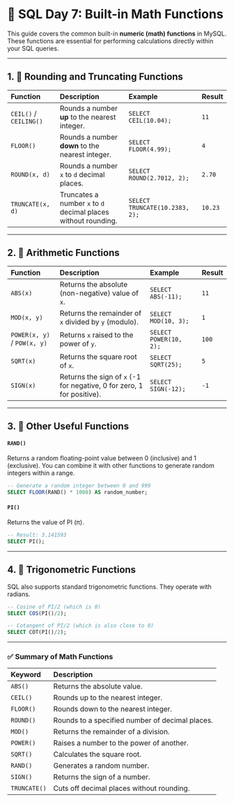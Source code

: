# 📘 SQL Day 7: Built-in Math Functions

This guide covers the common built-in **numeric (math) functions** in MySQL. These functions are essential for performing calculations directly within your SQL queries.

---

## 1. 🔄 Rounding and Truncating Functions

| Function | Description | Example | Result |
| :--- | :--- | :--- | :--- |
| `CEIL()` / `CEILING()` | Rounds a number **up** to the nearest integer. | `SELECT CEIL(10.04);` | `11` |
| `FLOOR()` | Rounds a number **down** to the nearest integer. | `SELECT FLOOR(4.99);` | `4` |
| `ROUND(x, d)` | Rounds a number `x` to `d` decimal places. | `SELECT ROUND(2.7012, 2);` | `2.70` |
| `TRUNCATE(x, d)` | Truncates a number `x` to `d` decimal places without rounding. | `SELECT TRUNCATE(10.2383, 2);` | `10.23` |

---

## 2. 🧮 Arithmetic Functions

| Function | Description | Example | Result |
| :--- | :--- | :--- | :--- |
| `ABS(x)` | Returns the absolute (non-negative) value of `x`. | `SELECT ABS(-11);` | `11` |
| `MOD(x, y)` | Returns the remainder of `x` divided by `y` (modulo). | `SELECT MOD(10, 3);` | `1` |
| `POWER(x, y)` / `POW(x, y)` | Returns `x` raised to the power of `y`. | `SELECT POWER(10, 2);` | `100` |
| `SQRT(x)` | Returns the square root of `x`. | `SELECT SQRT(25);` | `5` |
| `SIGN(x)` | Returns the sign of `x` (-1 for negative, 0 for zero, 1 for positive). | `SELECT SIGN(-12);` | `-1` |

---

## 3. 🎲 Other Useful Functions

#### `RAND()`
Returns a random floating-point value between 0 (inclusive) and 1 (exclusive). You can combine it with other functions to generate random integers within a range.

```sql
-- Generate a random integer between 0 and 999
SELECT FLOOR(RAND() * 1000) AS random_number;
```

#### `PI()`
Returns the value of PI (π).

```sql
-- Result: 3.141593
SELECT PI();
```

---

## 4. 📐 Trigonometric Functions

SQL also supports standard trigonometric functions. They operate with radians.

```sql
-- Cosine of PI/2 (which is 0)
SELECT COS(PI()/2);

-- Cotangent of PI/2 (which is also close to 0)
SELECT COT(PI()/2);
```

---

### ✅ Summary of Math Functions

| Keyword | Description |
| :--- | :--- |
| `ABS()` | Returns the absolute value. |
| `CEIL()` | Rounds up to the nearest integer. |
| `FLOOR()` | Rounds down to the nearest integer. |
| `ROUND()` | Rounds to a specified number of decimal places. |
| `MOD()` | Returns the remainder of a division. |
| `POWER()` | Raises a number to the power of another. |
| `SQRT()` | Calculates the square root. |
| `RAND()` | Generates a random number. |
| `SIGN()` | Returns the sign of a number. |
| `TRUNCATE()`| Cuts off decimal places without rounding. |

